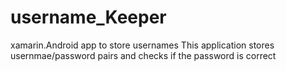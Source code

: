 # username_Keeper
xamarin.Android app to store usernames
This application stores usernmae/password pairs and checks if the password is correct
